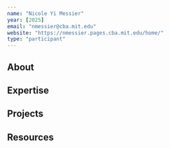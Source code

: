 ```yaml
---
name: "Nicole Yi Messier"
year: [2025]
email: "nmessier@cba.mit.edu"
website: "https://nmessier.pages.cba.mit.edu/home/"
type: "participant"
---
```


## About 

## Expertise

## Projects

## Resources 